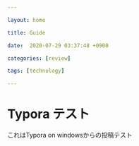 ```yaml
---

layout: home

title: Guide

date:  2020-07-29 03:37:48 +0900

categories: [review]

tags: [technology]

---
```






# Typora テスト

これはTypora on windowsからの投稿テスト





